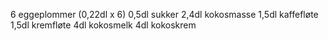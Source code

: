 
6 eggeplommer (0,22dl x 6)
0,5dl sukker
2,4dl kokosmasse
1,5dl kaffefløte
1,5dl kremfløte
4dl kokosmelk
4dl kokoskrem
